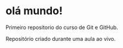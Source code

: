 # olá mundo!
 Primeiro repositorio do curso de Git e GitHub.

 Repositório criado durante uma aula ao vivo.
